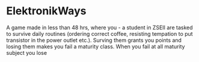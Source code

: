 # ElektronikWays
A game made in less than 48 hrs, where you - a student in ZSEII are tasked to survive daily routines (ordering correct coffee, resisting tempation to put transistor in the power outlet etc.). Surving them grants you points and losing them makes you fail a maturity class. When you fail at all maturity subject you lose